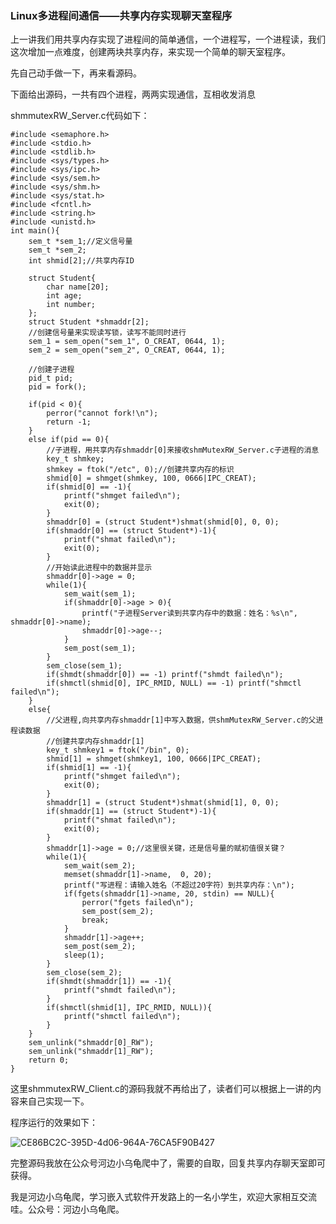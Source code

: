 ### Linux多进程间通信——共享内存实现聊天室程序

上一讲我们用共享内存实现了进程间的简单通信，一个进程写，一个进程读，我们这次增加一点难度，创建两块共享内存，来实现一个简单的聊天室程序。

先自己动手做一下，再来看源码。

下面给出源码，一共有四个进程，两两实现通信，互相收发消息

shmmutexRW_Server.c代码如下：

```
#include <semaphore.h>
#include <stdio.h>
#include <stdlib.h>
#include <sys/types.h>
#include <sys/ipc.h>
#include <sys/sem.h>
#include <sys/shm.h>
#include <sys/stat.h>
#include <fcntl.h>
#include <string.h>
#include <unistd.h>
int main(){
	sem_t *sem_1;//定义信号量
	sem_t *sem_2;
	int shmid[2];//共享内存ID

	struct Student{
		char name[20];
		int age;
		int number;
	};
	struct Student *shmaddr[2];
	//创建信号量来实现读写锁，读写不能同时进行
	sem_1 = sem_open("sem_1", O_CREAT, 0644, 1);
	sem_2 = sem_open("sem_2", O_CREAT, 0644, 1);
	
	//创建子进程
	pid_t pid;
	pid = fork();
	
	if(pid < 0){
		perror("cannot fork!\n");
		return -1;
	}
	else if(pid == 0){
		//子进程，用共享内存shmaddr[0]来接收shmMutexRW_Server.c子进程的消息
		key_t shmkey;
		shmkey = ftok("/etc", 0);//创建共享内存的标识
		shmid[0] = shmget(shmkey, 100, 0666|IPC_CREAT);
		if(shmid[0] == -1){
			printf("shmget failed\n");
			exit(0);
		}
		shmaddr[0] = (struct Student*)shmat(shmid[0], 0, 0);
		if(shmaddr[0] == (struct Student*)-1){
			printf("shmat failed\n");
			exit(0);
		}
		//开始读此进程中的数据并显示
		shmaddr[0]->age = 0;
		while(1){
			sem_wait(sem_1);
			if(shmaddr[0]->age > 0){
				printf("子进程Server读到共享内存中的数据：姓名：%s\n", shmaddr[0]->name);
				shmaddr[0]->age--;
			}
			sem_post(sem_1);
		}
		sem_close(sem_1);
		if(shmdt(shmaddr[0]) == -1) printf("shmdt failed\n");
		if(shmctl(shmid[0], IPC_RMID, NULL) == -1) printf("shmctl failed\n");	
	}
	else{
		//父进程,向共享内存shmaddr[1]中写入数据，供shmMutexRW_Server.c的父进程读数据
		//创建共享内存shmaddr[1]
		key_t shmkey1 = ftok("/bin", 0);
		shmid[1] = shmget(shmkey1, 100, 0666|IPC_CREAT);
		if(shmid[1] == -1){
			printf("shmget failed\n");
			exit(0);
		}
		shmaddr[1] = (struct Student*)shmat(shmid[1], 0, 0);
		if(shmaddr[1] == (struct Student*)-1){
			printf("shmat failed\n");
			exit(0);
		}
		shmaddr[1]->age = 0;//这里很关键，还是信号量的赋初值很关键？
		while(1){
			sem_wait(sem_2);
			memset(shmaddr[1]->name,  0, 20);	
			printf("写进程：请输入姓名（不超过20字符）到共享内存：\n");
			if(fgets(shmaddr[1]->name, 20, stdin) == NULL){
				perror("fgets failed\n");
				sem_post(sem_2);
				break;
			}
			shmaddr[1]->age++;
			sem_post(sem_2);
			sleep(1);
		}
		sem_close(sem_2);
		if(shmdt(shmaddr[1]) == -1){
			printf("shmdt failed\n");
		}
		if(shmctl(shmid[1], IPC_RMID, NULL)){
			printf("shmctl failed\n");
		}	
	}
	sem_unlink("shmaddr[0]_RW");
	sem_unlink("shmaddr[1]_RW");
	return 0;
}
```

这里shmmutexRW_Client.c的源码我就不再给出了，读者们可以根据上一讲的内容来自己实现一下。

程序运行的效果如下：

![CE86BC2C-395D-4d06-964A-76CA5F90B427](https://s2.loli.net/2022/05/27/KZx5SJ8Wgf9Iy7G.png)

完整源码我放在公众号河边小乌龟爬中了，需要的自取，回复共享内存聊天室即可获得。

我是河边小乌龟爬，学习嵌入式软件开发路上的一名小学生，欢迎大家相互交流哇。公众号：河边小乌龟爬。